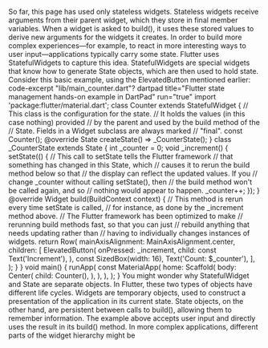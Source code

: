 So far, this page has used only stateless widgets.
Stateless widgets receive arguments from their parent widget,
which they store in final member variables.
When a widget is asked to build(), it uses these stored
values to derive new arguments for the widgets it creates.
In order to build more complex experiences—for example,
to react in more interesting ways to user input—applications
typically carry some state. Flutter uses StatefulWidgets to capture
this idea. StatefulWidgets are special widgets that know how to generate
State objects, which are then used to hold state.
Consider this basic example, using the ElevatedButton mentioned earlier:
code-excerpt "lib/main_counter.dart"?
dartpad title="Flutter state management hands-on example in DartPad" run="true"
import 'package:flutter/material.dart';
class Counter extends StatefulWidget {
  // This class is the configuration for the state.
  // It holds the values (in this case nothing) provided
  // by the parent and used by the build  method of the
  // State. Fields in a Widget subclass are always marked
  // "final".
const Counter();
@override
  State createState() => _CounterState();
}
class _CounterState extends State {
  int _counter = 0;
void _increment() {
    setState(() {
      // This call to setState tells the Flutter framework
      // that something has changed in this State, which
      // causes it to rerun the build method below so that
      // the display can reflect the updated values. If you
      // change _counter without calling setState(), then
      // the build method won't be called again, and so
      // nothing would appear to happen.
      _counter++;
    });
  }
@override
  Widget build(BuildContext context) {
    // This method is rerun every time setState is called,
    // for instance, as done by the _increment method above.
    // The Flutter framework has been optimized to make
    // rerunning build methods fast, so that you can just
    // rebuild anything that needs updating rather than
    // having to individually changes instances of widgets.
    return Row(
      mainAxisAlignment: MainAxisAlignment.center,
      children: [
        ElevatedButton(
          onPressed: _increment,
          child: const Text('Increment'),
        ),
        const SizedBox(width: 16),
        Text('Count: $_counter'),
      ],
    );
  }
}
void main() {
  runApp(
    const MaterialApp(
      home: Scaffold(
        body: Center(
          child: Counter(),
        ),
      ),
    ),
  );
}
You might wonder why StatefulWidget and State are separate objects.
In Flutter, these two types of objects have different life cycles.
Widgets are temporary objects, used to construct a presentation of
the application in its current state. State objects, on the other
hand, are persistent between calls to
build(), allowing them to remember information.
The example above accepts user input and directly uses
the result in its build() method.  In more complex applications,
different parts of the widget hierarchy might be
